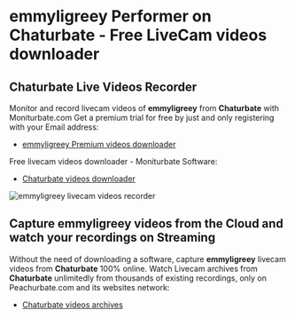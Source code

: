 # emmyligreey Performer on Chaturbate - Free LiveCam videos downloader

## Chaturbate Live Videos Recorder

Monitor and record livecam videos of **emmyligreey** from **Chaturbate** with Moniturbate.com
Get a premium trial for free by just and only registering with your Email address:
* [emmyligreey Premium videos downloader](https://moniturbate.com/request-demo-licence-key.html)

Free livecam videos downloader - Moniturbate Software:
* [Chaturbate videos downloader](https://moniturbate.com/moniturbate-download-software.html)

![emmyligreey livecam videos recorder](https://peachurnet.com/templates/moniturbate-software.png)


## Capture emmyligreey videos from the Cloud and watch your recordings on Streaming

Without the need of downloading a software, capture **emmyligreey** livecam videos from **Chaturbate** 100% online.
Watch Livecam archives from **Chaturbate** unlimitedly from thousands of existing recordings, only on Peachurbate.com and its websites network:
* [Chaturbate videos archives](https://peachurnet.com/)